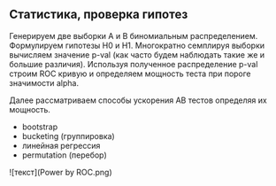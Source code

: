 ## Статистика, проверка гипотез

Генерируем две выборки А и В биномиальным распределением.
Формулируем гипотезы Н0 и Н1.
Многократно семплируя выборки вычисляем значение p-val (как часто будем наблюдать такие же и большие различия).
Используя полученное распределение p-val строим ROC кривую и определяем мощность теста при пороге значимости alpha.

Далее рассматриваем способы ускорения АВ тестов определяя их мощность.
- bootstrap
- bucketing (группировка)
- линейная регрессия
- permutation (перебор)

![текст](Power by ROC.png)
